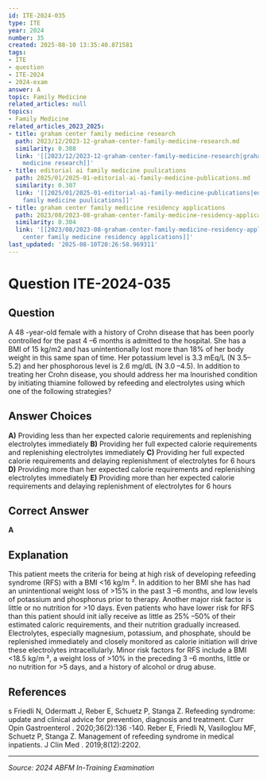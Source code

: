 ```yaml
---
id: ITE-2024-035
type: ITE
year: 2024
number: 35
created: 2025-08-10 13:35:40.871581
tags:
- ITE
- question
- ITE-2024
- 2024-exam
answer: A
topic: Family Medicine
related_articles: null
topics:
- Family Medicine
related_articles_2023_2025:
- title: graham center family medicine research
  path: 2023/12/2023-12-graham-center-family-medicine-research.md
  similarity: 0.308
  link: '[[2023/12/2023-12-graham-center-family-medicine-research|graham center family
    medicine research]]'
- title: editorial ai family medicine puulications
  path: 2025/01/2025-01-editorial-ai-family-medicine-publications.md
  similarity: 0.307
  link: '[[2025/01/2025-01-editorial-ai-family-medicine-publications|editorial ai
    family medicine puulications]]'
- title: graham center family medicine residency applications
  path: 2023/08/2023-08-graham-center-family-medicine-residency-applications.md
  similarity: 0.304
  link: '[[2023/08/2023-08-graham-center-family-medicine-residency-applications|graham
    center family medicine residency applications]]'
last_updated: '2025-08-10T20:26:58.969311'
---
```


# Question ITE-2024-035

## Question
A 48 -year-old female with a history of Crohn disease that has been poorly controlled for the past 4 –6 
months is admitted to the hospital. She has a BMI of 15 kg/m2 and has unintentionally lost more than 
18% of her body weight in this same span of time. Her potassium level is 3.3 mEq/L (N 3.5– 5.2) and 
her phosphorous level is 2.6 mg/dL (N 3.0 –4.5). 
 In addition to treating her Crohn disease, you should address her ma lnourished condition by initiating 
thiamine followed by refeeding and electrolytes using which one of the following strategies?

## Answer Choices
**A)** Providing less than her expected calorie requirements and replenishing electrolytes immediately
**B)** Providing her full expected calorie requirements and replenishing electrolytes immediately
**C)** Providing her full expected calorie requirements and delaying replenishment of electrolytes for 6 hours
**D)** Providing more than her expected calorie requirements and replenishing electrolytes immediately
**E)** Providing more than her expected calorie requirements and delaying replenishment of electrolytes for 6 hours

## Correct Answer
**A**

## Explanation
This patient meets the criteria for being at high risk of developing refeeding syndrome (RFS) with a BMI <16 kg/m ². In addition to her BMI she has had an unintentional weight loss of >15% in the past 3 –6 months, and low levels of potassium and phosphorus prior to therapy. Another major risk factor is little or no nutrition for >10 days. Even patients who have lower risk for RFS than this patient should init ially receive as little as 25% –50% of their estimated caloric requirements, and their nutrition gradually increased. Electrolytes, especially magnesium, potassium, and phosphate, should be replenished immediately and closely monitored as calorie initiation will drive these electrolytes intracellularly. Minor risk factors for RFS include a BMI <18.5 kg/m ², a weight loss of >10% in the preceding 3 –6 months, little or no nutrition for >5 days, and a history of alcohol or drug abuse.

## References
s Friedli N, Odermatt J, Reber E, Schuetz P, Stanga Z. Refeeding syndrome: update and clinical advice for prevention, diagnosis and treatment. Curr Opin Gastroenterol . 2020;36(2):136 -140. Reber E, Friedli N, Vasiloglou MF, Schuetz P, Stanga Z. Management of refeeding syndrome in medical inpatients. J Clin Med . 2019;8(12):2202.

---
*Source: 2024 ABFM In-Training Examination*